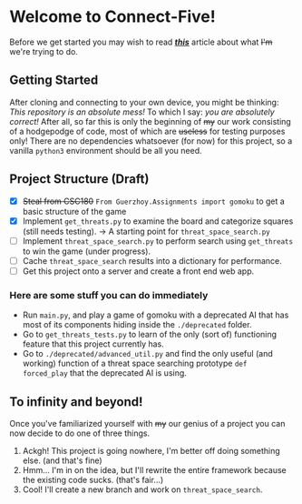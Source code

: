 # Welcome to Connect-Five!

Before we get started you may wish to read **_[this](https://www.researchgate.net/publication/2252447_Go-Moku_and_Threat_Space_Search "(PDF) Go-Moku and Threat-Space Search")_** article about what ~~I'm~~ we're trying to do.

## Getting Started

After cloning and connecting to your own device, you might be thinking: *This repository is an absolute mess!*
To which I say: *you are absolutely correct!*
After all, so far this is only the beginning of ~~my~~ our work consisting of a hodgepodge of code, most of which are ~~useless~~ for testing purposes only!
There are no dependencies whatsoever (for now) for this project, so a vanilla `python3` environment should be all you need.

## Project Structure (Draft)

- [x] ~~Steal from CSC180~~ `From Guerzhoy.Assignments import gomoku` to get a basic structure of the game
- [x] Implement `get_threats.py` to examine the board and categorize squares (still needs testing). → A starting point for `threat_space_search.py`
- [ ] Implement `threat_space_search.py` to perform search using `get_threats` to win the game (under progress).
- [ ] Cache `threat_space_search` results into a dictionary for performance.
- [ ] Get this project onto a server and create a front end web app.

### Here are some stuff you can do immediately

- Run `main.py`, and play a game of gomoku with a deprecated AI that has most of its components hiding inside the `./deprecated` folder.
- Go to `get_threats_tests.py` to learn of the only (sort of) functioning feature that this project currently has.
- Go to `./deprecated/advanced_util.py` and find the only useful (and working) function of a threat space searching prototype `def forced_play` that the deprecated AI is using.

## To infinity and beyond!

Once you've familiarized yourself with ~~my~~ our genius of a project you can now decide to do one of three things.
1. Ackgh! This project is going nowhere, I'm better off doing something else. (and that's fine)
2. Hmm... I'm in on the idea, but I'll rewrite the entire framework because the existing code sucks. (that's fair...)
3. Cool! I'll create a new branch and work on `threat_space_search`.
